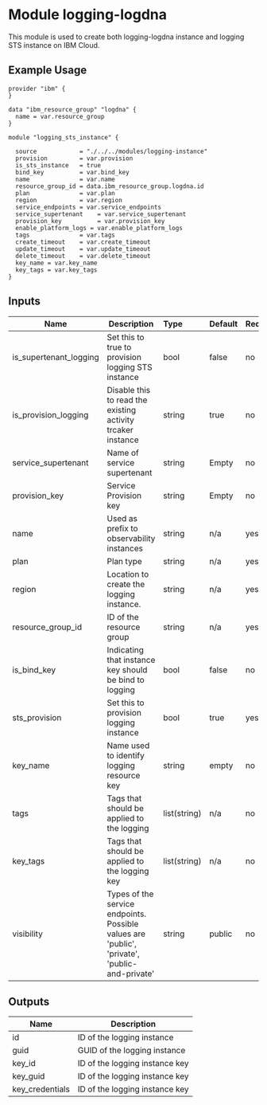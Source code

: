 # Module logging-logdna

This module is used to create both logging-logdna instance and logging STS instance on IBM Cloud.

## Example Usage
```
provider "ibm" {
}

data "ibm_resource_group" "logdna" {
  name = var.resource_group
}

module "logging_sts_instance" {

  source            = "./../../modules/logging-instance"
  provision         = var.provision
  is_sts_instance   = true
  bind_key          = var.bind_key
  name              = var.name
  resource_group_id = data.ibm_resource_group.logdna.id
  plan              = var.plan
  region            = var.region
  service_endpoints = var.service_endpoints
  service_supertenant    = var.service_supertenant
  provision_key          = var.provision_key
  enable_platform_logs = var.enable_platform_logs
  tags              = var.tags
  create_timeout    = var.create_timeout
  update_timeout    = var.update_timeout
  delete_timeout    = var.delete_timeout
  key_name = var.key_name
  key_tags = var.key_tags
}
```

<!-- BEGINNING OF PRE-COMMIT-TERRAFORM DOCS HOOK -->
## Inputs


| Name                      | Description                                                      | Type         | Default | Required |
|---------------------------|------------------------------------------------------------------|:-------------|:------- |:---------|
| is_supertenant_logging    | Set this to true to provision logging STS instance                 | bool         | false   | no     |
| is_provision_logging      | Disable this to read the existing activity trcaker instance      | string       | true    | no       |
| service_supertenant       | Name of service supertenant                                      | string       | Empty   | no       |
| provision_key             | Service Provision key                                            | string       | Empty   | no       |
| name                      | Used as prefix to observability instances                        | string       | n/a     | yes      |
| plan                      | Plan type                                                        | string       | n/a     | yes      |
| region                    | Location to create the logging instance.                         | string       | n/a     | yes      |
| resource_group_id         | ID of the resource group                                         | string       | n/a     | yes      |
| is_bind_key               | Indicating that instance key should be bind to logging           | bool         | false   | no       |
| sts_provision             | Set this to provision logging instance                           | bool         | true    | yes      |
| key_name                  | Name used to identify logging resource key                       | string       | empty   | no       |
| tags                      | Tags that should be applied to the logging                       | list(string) | n/a     | no       |
| key_tags                  | Tags that should be applied to the logging key                   | list(string) | n/a     | no       |
| visibility                | Types of the service endpoints. Possible values are 'public', 'private', 'public-and-private' | string | public | no |


## Outputs

| Name            | Description                            |
|-----------------|----------------------------------------|
| id              | ID of the logging instance             |
| guid            | GUID of the logging instance           |
| key_id          | ID of the logging instance key         |
| key_guid        | ID of the logging instance key         |
| key_credentials | ID of the logging instance key         |
